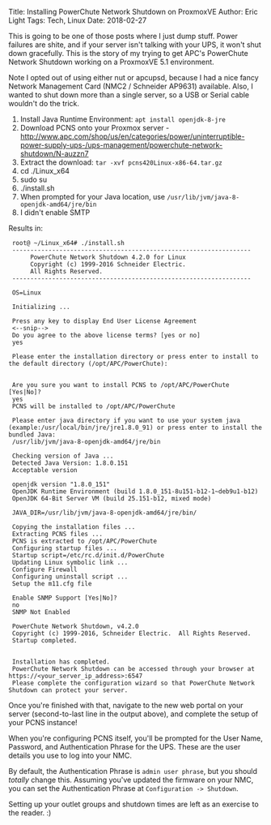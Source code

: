 Title: Installing PowerChute Network Shutdown on ProxmoxVE
Author: Eric Light
Tags: Tech, Linux
Date: 2018-02-27

This is going to be one of those posts where I just dump stuff.  Power failures are shite, and if your server isn't talking with your UPS, it won't shut down gracefully.  This is the story of my trying to get APC's PowerChute Network Shutdown working on a ProxmoxVE 5.1 environment.

Note I opted out of using either nut or apcupsd, because I had a nice fancy Network Management Card (NMC2 / Schneider AP9631) available.  Also, I wanted to shut down more than a single server, so a USB or Serial cable wouldn't do the trick.

1.  Install Java Runtime Environment: `apt install openjdk-8-jre`
1.  Download PCNS onto your Proxmox server - <http://www.apc.com/shop/us/en/categories/power/uninterruptible-power-supply-ups-/ups-management/powerchute-network-shutdown/N-auzzn7>
1.  Extract the download:  `tar -xvf pcns420Linux-x86-64.tar.gz`
1.  cd ./Linux_x64
1.  sudo su
1.  ./install.sh
1.  When prompted for your Java location, use `/usr/lib/jvm/java-8-openjdk-amd64/jre/bin`
1.  I didn't enable SMTP

Results in:

     root@ ~/Linux_x64# ./install.sh 
     ------------------------------------------------------------------
          PowerChute Network Shutdown 4.2.0 for Linux
          Copyright (c) 1999-2016 Schneider Electric.
          All Rights Reserved.
     ------------------------------------------------------------------

     OS=Linux

     Initializing ...

     Press any key to display End User License Agreement
     <--snip-->
     Do you agree to the above license terms? [yes or no]
     yes

     Please enter the installation directory or press enter to install to the default directory (/opt/APC/PowerChute):


     Are you sure you want to install PCNS to /opt/APC/PowerChute [Yes|No]? 
     yes
     PCNS will be installed to /opt/APC/PowerChute

     Please enter java directory if you want to use your system java (example:/usr/local/bin/jre/jre1.8.0_91) or press enter to install the bundled Java:
     /usr/lib/jvm/java-8-openjdk-amd64/jre/bin 

     Checking version of Java ...
     Detected Java Version: 1.8.0.151
     Acceptable version

     openjdk version "1.8.0_151"
     OpenJDK Runtime Environment (build 1.8.0_151-8u151-b12-1~deb9u1-b12)
     OpenJDK 64-Bit Server VM (build 25.151-b12, mixed mode)

     JAVA_DIR=/usr/lib/jvm/java-8-openjdk-amd64/jre/bin/

     Copying the installation files ...
     Extracting PCNS files ...
     PCNS is extracted to /opt/APC/PowerChute
     Configuring startup files ...
     Startup script=/etc/rc.d/init.d/PowerChute
     Updating Linux symbolic link ...
     Configure Firewall
     Configuring uninstall script ...
     Setup the m11.cfg file

     Enable SNMP Support [Yes|No]? 
     no
     SNMP Not Enabled

     PowerChute Network Shutdown, v4.2.0
     Copyright (c) 1999-2016, Schneider Electric.  All Rights Reserved.
     Startup completed.


     Installation has completed.
     PowerChute Network Shutdown can be accessed through your browser at https://<your_server_ip_address>:6547
     Please complete the configuration wizard so that PowerChute Network Shutdown can protect your server.


Once you're finished with that, navigate to the new web portal on your server (second-to-last line in the output above), and complete the setup of your PCNS instance!

When you're configuring PCNS itself, you'll be prompted for the User Name, Password, and Authentication Phrase for the UPS.  These are the user details you use to log into your NMC.

By default, the Authentication Phrase is `admin user phrase`, but you should *totally* change this.  Assuming you've updated the firmware on your NMC, you can set the Authentication Phrase at `Configuration -> Shutdown`.

Setting up your outlet groups and shutdown times are left as an exercise to the reader.  :)
